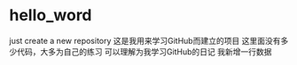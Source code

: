 # hello_word
just create a new repository
这是我用来学习GitHub而建立的项目
这里面没有多少代码，大多为自己的练习
可以理解为我学习GitHub的日记
我新增一行数据
